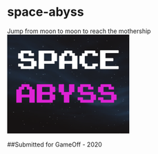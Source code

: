 # space-abyss
Jump from moon to moon to reach the mothership <br/>
![](https://github.com/k-guy-dev/space-abyss/blob/master/icon/icon.PNG)

##Submitted for GameOff - 2020
